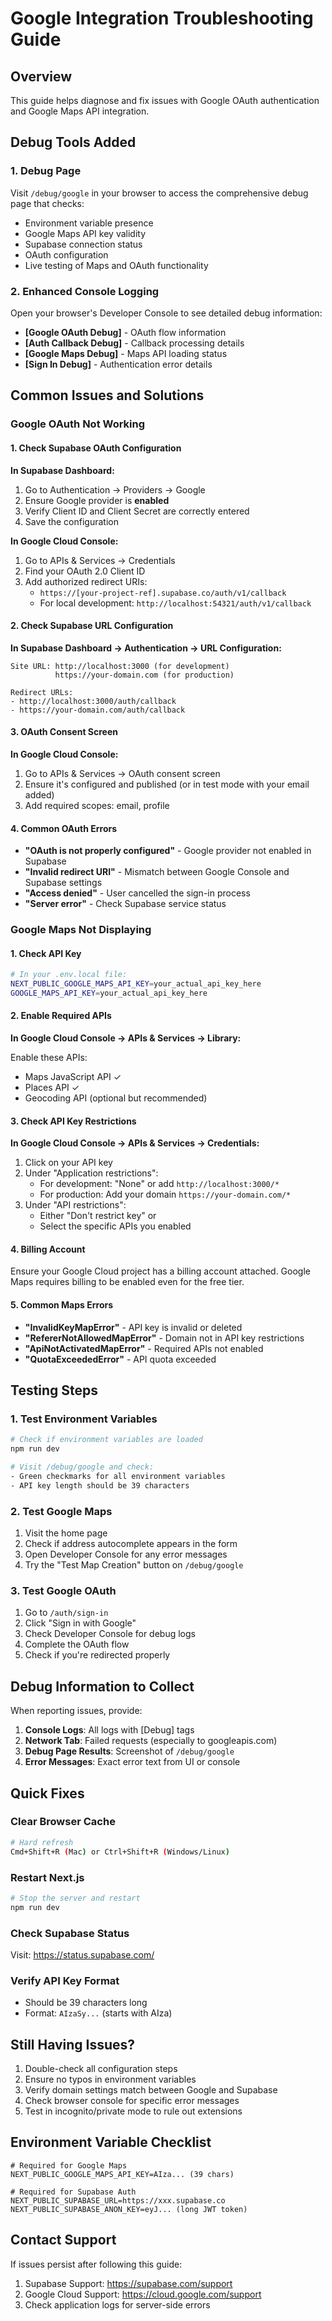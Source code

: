 # Google Integration Troubleshooting Guide

## Overview

This guide helps diagnose and fix issues with Google OAuth authentication and Google Maps API integration.

## Debug Tools Added

### 1. Debug Page

Visit `/debug/google` in your browser to access the comprehensive debug page that checks:

- Environment variable presence
- Google Maps API key validity
- Supabase connection status
- OAuth configuration
- Live testing of Maps and OAuth functionality

### 2. Enhanced Console Logging

Open your browser's Developer Console to see detailed debug information:

- **[Google OAuth Debug]** - OAuth flow information
- **[Auth Callback Debug]** - Callback processing details
- **[Google Maps Debug]** - Maps API loading status
- **[Sign In Debug]** - Authentication error details

## Common Issues and Solutions

### Google OAuth Not Working

#### 1. Check Supabase OAuth Configuration

**In Supabase Dashboard:**
1. Go to Authentication → Providers → Google
2. Ensure Google provider is **enabled**
3. Verify Client ID and Client Secret are correctly entered
4. Save the configuration

**In Google Cloud Console:**
1. Go to APIs & Services → Credentials
2. Find your OAuth 2.0 Client ID
3. Add authorized redirect URIs:
   - `https://[your-project-ref].supabase.co/auth/v1/callback`
   - For local development: `http://localhost:54321/auth/v1/callback`

#### 2. Check Supabase URL Configuration

**In Supabase Dashboard → Authentication → URL Configuration:**

```
Site URL: http://localhost:3000 (for development)
          https://your-domain.com (for production)

Redirect URLs:
- http://localhost:3000/auth/callback
- https://your-domain.com/auth/callback
```

#### 3. OAuth Consent Screen

**In Google Cloud Console:**
1. Go to APIs & Services → OAuth consent screen
2. Ensure it's configured and published (or in test mode with your email added)
3. Add required scopes: email, profile

#### 4. Common OAuth Errors

- **"OAuth is not properly configured"** - Google provider not enabled in Supabase
- **"Invalid redirect URI"** - Mismatch between Google Console and Supabase settings
- **"Access denied"** - User cancelled the sign-in process
- **"Server error"** - Check Supabase service status

### Google Maps Not Displaying

#### 1. Check API Key

```bash
# In your .env.local file:
NEXT_PUBLIC_GOOGLE_MAPS_API_KEY=your_actual_api_key_here
GOOGLE_MAPS_API_KEY=your_actual_api_key_here
```

#### 2. Enable Required APIs

**In Google Cloud Console → APIs & Services → Library:**

Enable these APIs:
- Maps JavaScript API ✓
- Places API ✓
- Geocoding API (optional but recommended)

#### 3. Check API Key Restrictions

**In Google Cloud Console → APIs & Services → Credentials:**

1. Click on your API key
2. Under "Application restrictions":
   - For development: "None" or add `http://localhost:3000/*`
   - For production: Add your domain `https://your-domain.com/*`
3. Under "API restrictions":
   - Either "Don't restrict key" or
   - Select the specific APIs you enabled

#### 4. Billing Account

Ensure your Google Cloud project has a billing account attached. Google Maps requires billing to be enabled even for the free tier.

#### 5. Common Maps Errors

- **"InvalidKeyMapError"** - API key is invalid or deleted
- **"RefererNotAllowedMapError"** - Domain not in API key restrictions
- **"ApiNotActivatedMapError"** - Required APIs not enabled
- **"QuotaExceededError"** - API quota exceeded

## Testing Steps

### 1. Test Environment Variables

```bash
# Check if environment variables are loaded
npm run dev

# Visit /debug/google and check:
- Green checkmarks for all environment variables
- API key length should be 39 characters
```

### 2. Test Google Maps

1. Visit the home page
2. Check if address autocomplete appears in the form
3. Open Developer Console for any error messages
4. Try the "Test Map Creation" button on `/debug/google`

### 3. Test Google OAuth

1. Go to `/auth/sign-in`
2. Click "Sign in with Google"
3. Check Developer Console for debug logs
4. Complete the OAuth flow
5. Check if you're redirected properly

## Debug Information to Collect

When reporting issues, provide:

1. **Console Logs**: All logs with [Debug] tags
2. **Network Tab**: Failed requests (especially to googleapis.com)
3. **Debug Page Results**: Screenshot of `/debug/google`
4. **Error Messages**: Exact error text from UI or console

## Quick Fixes

### Clear Browser Cache
```bash
# Hard refresh
Cmd+Shift+R (Mac) or Ctrl+Shift+R (Windows/Linux)
```

### Restart Next.js
```bash
# Stop the server and restart
npm run dev
```

### Check Supabase Status
Visit: https://status.supabase.com/

### Verify API Key Format
- Should be 39 characters long
- Format: `AIzaSy...` (starts with AIza)

## Still Having Issues?

1. Double-check all configuration steps
2. Ensure no typos in environment variables
3. Verify domain settings match between Google and Supabase
4. Check browser console for specific error messages
5. Test in incognito/private mode to rule out extensions

## Environment Variable Checklist

```env
# Required for Google Maps
NEXT_PUBLIC_GOOGLE_MAPS_API_KEY=AIza... (39 chars)

# Required for Supabase Auth
NEXT_PUBLIC_SUPABASE_URL=https://xxx.supabase.co
NEXT_PUBLIC_SUPABASE_ANON_KEY=eyJ... (long JWT token)
```

## Contact Support

If issues persist after following this guide:

1. Supabase Support: https://supabase.com/support
2. Google Cloud Support: https://cloud.google.com/support
3. Check application logs for server-side errors
